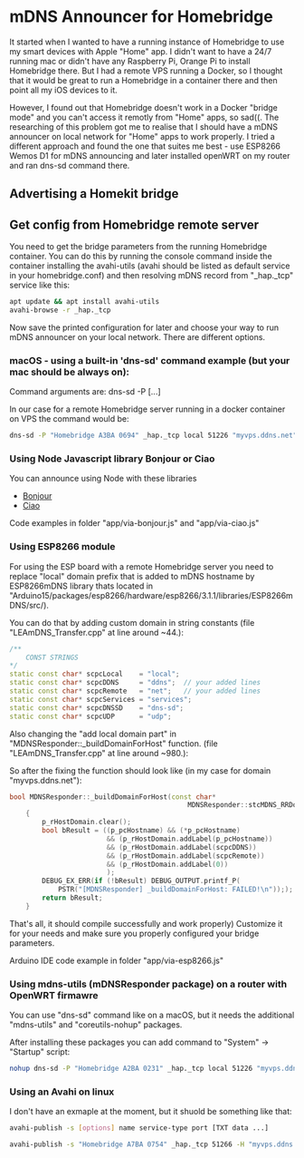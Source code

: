 # mDNS Announcer for Homebridge
It started when I wanted to have a running instance of Homebridge to use my smart devices with Apple "Home" app. I didn't want to have a 24/7 running mac or didn't have any Raspberry Pi, Orange Pi to install Homebridge there. But I had a remote VPS running a Docker, so I thought that it would be great to run a Homebridge in a container there and then point all my iOS devices to it.

However, I found out that Homebridge doesn't work in a Docker "bridge mode" and you can't access it remotly from "Home" apps, so sad((. The researching of this problem got me to realise that I should have a mDNS announcer on local network for "Home" apps to work properly. I tried a different approach and found the one that suites me best - use ESP8266 Wemos D1 for mDNS announcing and later installed openWRT on my router and ran dns-sd command there.

## Advertising a Homekit bridge
## Get config from Homebridge remote server
You need to get the bridge parameters from the running Homebridge container. You can do this by running the console command inside the container installing the avahi-utils (avahi should be listed as default service in your homebridge.conf) and then resolving mDNS record from "_hap._tcp" service like this:

```sh
apt update && apt install avahi-utils
avahi-browse -r _hap._tcp
```

Now save the printed configuration for later and choose your way to run mDNS announcer on your local network.
There are different options.

### macOS - using a built-in 'dns-sd' command example (but your mac should be always on):
Command arguments are:
dns-sd -P <Name> <Type> <Domain> <Port> <Host> <IP> [<TXT>...]

In our case for a remote Homebridge server running in a docker container on VPS the command would be:
```sh
dns-sd -P "Homebridge A3BA 0694" _hap._tcp local 51226 "myvps.ddns.net" "23.100.200.1" "pv=1.1" "ff=0" "s#=1" "md=homebridge" "c#=4" "id=05:5F:66:56:A3:BA" "sf=0" "ci=2" "sh=3E6uB3=="
```


### Using Node Javascript library Bonjour or Ciao
You can announce using Node with these libraries
* [Bonjour](https://github.com/homebridge/bonjour)
* [Ciao](https://github.com/homebridge/ciao)

Code examples in folder "app/via-bonjour.js" and "app/via-ciao.js"


### Using ESP8266 module
For using the ESP board with a remote Homebridge server you need to replace "local" domain prefix that is added to mDNS hostname by ESP8266mDNS library thats located in "Arduino15/packages/esp8266/hardware/esp8266/3.1.1/libraries/ESP8266mDNS/src/). 

You can do that by adding custom domain in string constants (file "LEAmDNS_Transfer.cpp" at line around ~44.):
```cpp
/**
    CONST STRINGS
*/
static const char* scpcLocal    = "local";
static const char* scpcDDNS     = "ddns";  // your added lines
static const char* scpcRemote   = "net";   // your added lines
static const char* scpcServices = "services";
static const char* scpcDNSSD    = "dns-sd";
static const char* scpcUDP      = "udp";
```

Also changing the "add local domain part" in "MDNSResponder::_buildDomainForHost" function.
(file "LEAmDNS_Transfer.cpp" at line around ~980.):

So after the fixing the function should look like (in my case for domain "myvps.ddns.net"):

```cpp
bool MDNSResponder::_buildDomainForHost(const char*                      p_pcHostname,
                                            MDNSResponder::stcMDNS_RRDomain& p_rHostDomain) const
    {
        p_rHostDomain.clear();
        bool bResult = ((p_pcHostname) && (*p_pcHostname)
                        && (p_rHostDomain.addLabel(p_pcHostname))
                        && (p_rHostDomain.addLabel(scpcDDNS))
                        && (p_rHostDomain.addLabel(scpcRemote))
                        && (p_rHostDomain.addLabel(0))
                        );
        DEBUG_EX_ERR(if (!bResult) DEBUG_OUTPUT.printf_P(
            PSTR("[MDNSResponder] _buildDomainForHost: FAILED!\n")););
        return bResult;
    }
```
That's all, it should compile successfully and work properly) Customize it for your needs and make sure you properly configured your bridge parameters.

Arduino IDE code example in folder "app/via-esp8266.js" 

### Using mdns-utils (mDNSResponder package) on a router with OpenWRT firmawre
You can use "dns-sd" command like on a macOS, but it needs the additional "mdns-utils" and "coreutils-nohup" packages.

After installing these packages you can add command to "System" -> "Startup" script:
```sh
nohup dns-sd -P "Homebridge A2BA 0231" _hap._tcp local 51226 "myvps.ddns.net" "22.132.1.1" "pv=1.1" "ff=0" "s#=1" "md=homebridge" "c#=4" "id=0E:5F:63:56:A3:BA" "sf=0" "ci=2" "sh=231uIQ==" &
```

### Using an Avahi on linux
I don't have an exmaple at the moment, but it shuold be something like that:
```sh
avahi-publish -s [options] name service-type port [TXT data ...]
```

```sh
avahi-publish -s "Homebridge A7BA 0754" _hap._tcp 51266 -H "myvps.ddns.net" -v "pv=1.1" "ff=0" "s#=1" "md=homebridge" "c#=4" "id=04:5F:63:56:A6:BA" "sf=0" "ci=2" "sh=8Y1uIH=="
```
